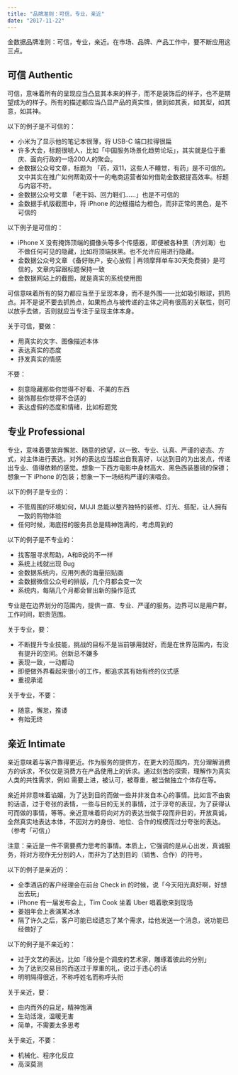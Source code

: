 ```yaml
---
title: "品牌准则：可信，专业，亲近"
date: "2017-11-22"
---
```


金数据品牌准则：可信，专业，亲近。在市场、品牌、产品工作中，要不断应用这三点。

## 可信 Authentic

可信，意味着所有的呈现应当凸显其本来的样子，而不是装饰后的样子，也不是期望成为的样子。所有的描述都应当凸显产品的真实性，做到如其表，如其型，如其意，如其神。

以下的例子是不可信的：

* 小米为了显示他的笔记本很薄，将 USB-C 端口拉得很扁
* 许多大会，标题很唬人，比如「中国服务场景化趋势论坛」，其实就是位于重庆、面向行政的一场200人的聚会。
* 金数据公众号文章，标题为 「药，双11，这些人不睡觉，有药」是不可信的。文中其实在推广如何帮助双十一的电商运营者如何借助金数据提高效率。标题与内容不符。
* 金数据公众号文章 「老干妈、回力鞋们……」也是不可信的
* 金数据手机版截图中，将 iPhone 的边框描绘为橙色，而非正常的黑色，是不可信的

以下例子是可信的：

* iPhone X 没有掩饰顶端的摄像头等多个传感器，即便被各种黑（齐刘海）也不做任何可见的隐藏，比如将顶端抹黑。也不允许应用进行隐藏。
* 金数据公众号文章 《备好账户，安心放假 | 再领摩拜单车30天免费骑》是可信的，文章内容跟标题保持一致
* 金数据网站上的截图，就是真实的系统使用图

可信意味着所有的努力都应当至于呈现本身，而不是外围——比如吸引眼球，抓热点。并不是说不要去抓热点，如果热点与被传递的主体之间有很高的关联性，则可以放手去做，否则就应当专注于呈现主体本身。

关于可信，要做：

* 用真实的文字、图像描述本体
* 表达真实的态度
* 抒发真实的情感

不要：

* 刻意隐藏那些你觉得不好看、不美的东西
* 装饰那些你觉得不合适的
* 表达虚假的态度和情绪，比如标题党

## 专业 Professional

专业，意味着要放弃懈怠、随意的欲望，以一致、专业、认真、严谨的姿态、方式，对主体进行表达。对外的表达应当超出自我喜好，以达到目的为出发点，传递出专业、值得依赖的感觉。想象一下西方电影中身材高大、黑色西装墨镜的保镖；想象一下 iPhone 的包装；想象一下一场结构严谨的演唱会。

以下的例子是专业的：

* 不管周围的环境如何，MUJI 总能以整齐独特的装修、灯光、搭配，让人拥有一致的购物体验
* 任何时候，海底捞的服务员总是精神饱满的，考虑周到的

以下的例子是不专业的：

* 找客服寻求帮助，A和B说的不一样
* 系统上线就出现 Bug
* 金数据系统内，应用列表的海量招贴画
* 金数据微信公众号的排版，几个月都会变一次
* 系统内，每隔几个月都会冒出新的操作范式

专业是在边界划分的范围内，提供一直、专业、严谨的服务。边界可以是用户群，工作时间，职责范围。

关于专业，要：

* 不断提升专业技能，挑战的目标不是当前够用就好，而是在世界范围内，有没有提升的空间。创新总不嫌多
* 表现一致，一动都动
* 即便做外界看起来很小的工作，都追求其有始有终的仪式感
* 重视承诺

关于专业，不要：

* 随意，懈怠，推诿
* 有始无终

## 亲近 Intimate 

亲近意味着与客户靠得更近。作为服务的提供方，在更大的范围内，充分理解消费方的诉求，不仅仅是消费方在产品使用上的诉求。通过刻苦的探索，理解作为真实人类的共性需求，例如 需要上进，被认可，被尊重，被当做独立个体存在等。

亲近并非意味着谄媚，为了达到目的而做一些并非发自本心的事情。比如言不由衷的话语，过于夸张的表情，一些与目的无关的事情，过于浮夸的表现，为了获得认可而做的事情，等等。亲近意味着将向对方的表达当做手段而非目的，开放真诚，全然真实地表达本体，不因对方的身份、地位、合作的规模而过分夸张的表达。（参考「可信」）

注意：亲近是一件不需要费力思考的事情。本质上，它强调的是从心出发，真诚服务，将对方视作无分别的人，而非为了达到目的（销售、合作）的符号。

以下的例子是亲近的：

* 全季酒店的客户经理会在前台 Check in 的时候，说「今天阳光真好啊，好想出去玩」
* iPhone 有一届发布会上，Tim Cook 坐着 Uber 唱着歌来到现场
* 姜姐年会上表演某冰冰
* 隔了许久之后，客户可能已经遗忘了某个需求，给他发送一个消息，说功能已经做好了

以下的例子是不亲近的：

* 过于文艺的表达，比如「缘分是个调皮的艺术家，雕琢着彼此的分别」
* 为了达到交易目的而送过于厚重的礼，说过于违心的话
* 明明隔得很近，不称呼姓名而称呼头衔

关于亲近，要：

* 由内而外的自足，精神饱满
* 生动活泼，温暖无害
* 简单，不需要太多思考

关于亲近，不要：

* 机械化、程序化反应
* 高深莫测